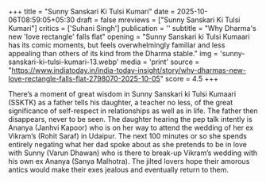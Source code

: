+++
title = "Sunny Sanskari Ki Tulsi Kumari"
date = 2025-10-06T08:59:05+05:30
draft = false
mreviews = ["Sunny Sanskari Ki Tulsi Kumari"]
critics = ['Suhani Singh']
publication = ''
subtitle = "Why Dharma's new 'love rectangle' falls flat"
opening = "Sunny Sanskari ki Tulsi Kumaari has its comic moments, but feels overwhelmingly familiar and less appealing than others of its kind from the Dharma stable."
img = 'sunny-sanskari-ki-tulsi-kumari-13.webp'
media = 'print'
source = "https://www.indiatoday.in/india-today-insight/story/why-dharmas-new-love-rectangle-falls-flat-2798070-2025-10-05"
score = 4.5
+++

There’s a moment of great wisdom in Sunny Sanskari ki Tulsi Kumaari (SSKTK) as a father tells his daughter, a teacher no less, of the great significance of self-respect in relationships as well as in life. The father then disappears, never to be seen. The daughter hearing the pep talk intently is Ananya (Janhvi Kapoor) who is on her way to attend the wedding of her ex Vikram’s (Rohit Saraf) in Udaipur. The next 100 minutes or so she spends entirely negating what her dad spoke about as she pretends to be in love with Sunny (Varun Dhawan) who is there to break-up Vikram’s wedding with his own ex Ananya (Sanya Malhotra). The jilted lovers hope their amorous antics would make their exes jealous and eventually return to them.
